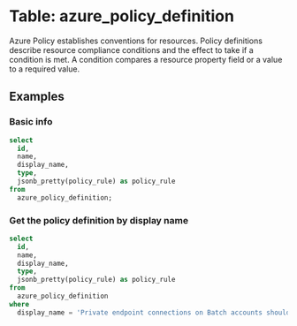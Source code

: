 # Table: azure_policy_definition

Azure Policy establishes conventions for resources. Policy definitions describe resource compliance conditions and the effect to take if a condition is met. A condition compares a resource property field or a value to a required value.

## Examples

### Basic info

```sql
select
  id,
  name,
  display_name,
  type,
  jsonb_pretty(policy_rule) as policy_rule
from
  azure_policy_definition;
```

### Get the policy definition by display name

```sql
select
  id,
  name,
  display_name,
  type,
  jsonb_pretty(policy_rule) as policy_rule
from
  azure_policy_definition
where
  display_name = 'Private endpoint connections on Batch accounts should be enabled';
```
